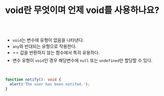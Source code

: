 # void란 무엇이며 언제 void를 사용하나요?

<br><br>

- `void`는 변수에 유형이 없음을 나타낸다.
- `any`와 반대되는 유형으로 작용한다.
- ⭐⭐ 값을 반환하지 않는 함수에서 특히 유용하다.
- 변수 유형이 `void`인 경우 해당변수에 `null` 또는 `undefined`만 할당할 수 있다.

<br>

```typescript
function notify(): void {
  alert('The user has been notifed.');
}
```
